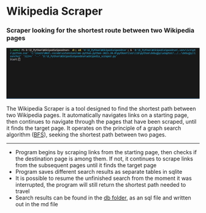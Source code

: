 # Wikipedia Scraper

### Scraper looking for the shortest route between two Wikipedia pages

![prev](assets/wikiscraperprev.gif)

The Wikipedia Scraper is a tool designed to find the shortest path between two Wikipedia pages. It automatically navigates links on a starting page, then continues to navigate through the pages that have been scraped, until it finds the target page. It operates on the principle of a graph search algorithm ([BFS](https://en.wikipedia.org/wiki/Breadth-first_search)), seeking the shortest path between two pages.

---

- Program begins by scraping links from the starting page, then checks if the destination page is among them. If not, it continues to scrape links from the subsequent pages until it finds the target page
- Program saves different search results as separate tables in sqlite
- It is possible to resume the unfinished search from the moment it was interrupted, the program will still return the shortest path needed to travel
- Search results can be found in the [db folder](db), as an sql file and written out in the md file